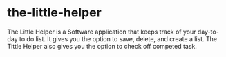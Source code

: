# the-little-helper
The Little Helper is a Software application that keeps track of your day-to-day to do list. It gives you the option to save, delete, and create a list. The Tittle Helper also gives you the option to check off competed task.
